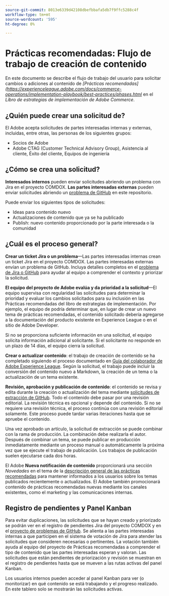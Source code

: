 ```yaml
---
source-git-commit: 8013e6339d42108dbefbbafa5db7f9ffc5288c4f
workflow-type: tm+mt
source-wordcount: '595'
ht-degree: 0%

---
```

# Prácticas recomendadas: Flujo de trabajo de creación de contenido

En este documento se describe el flujo de trabajo del usuario para solicitar cambios o adiciones al contenido de *[Prácticas recomendadas](https://experienceleague.adobe.com/docs/commerce-operations/implementation-playbook/best-practices/phases.html* en el *Libro de estrategias de implementación de Adobe Commerce*.

## ¿Quién puede crear una solicitud de?

El Adobe acepta solicitudes de partes interesadas internas y externas, incluidas, entre otras, las personas de los siguientes grupos:

- Socios de Adobe
- Adobe CTAG (Customer Technical Advisory Group), Asistencia al cliente, Éxito del cliente, Equipos de ingeniería

## ¿Cómo se crea una solicitud?

**Interesados internos** pueden enviar solicitudes abriendo un problema con Jira en el proyecto COMDOX. **Las partes interesadas externas** pueden enviar solicitudes abriendo un [problema de GitHub](https://github.com/AdobeDocs/commerce-operations.en/issues/new/choose) en este repositorio.

Puede enviar los siguientes tipos de solicitudes:

- Ideas para contenido nuevo
- Actualizaciones de contenido que ya se ha publicado
- Publish: nuevo contenido proporcionado por la parte interesada o la comunidad

## ¿Cuál es el proceso general?


**Crear un ticket Jira o un problema**—Las partes interesadas internas crean un ticket Jira en el proyecto COMDOX. Las partes interesadas externas envían un problema de GitHub. Incluya detalles completos en el [problema de Jira o GitHub](https://github.com/AdobeDocs/commerce-operations.en/issues/new/choose) para ayudar al equipo a comprender el contexto y priorizar la solicitud.

**El equipo del proyecto de Adobe evalúa y da prioridad a la solicitud**—El equipo supervisa con regularidad las solicitudes para determinar la prioridad y evaluar los cambios solicitados para su inclusión en las Prácticas recomendadas del libro de estrategias de implementación. Por ejemplo, el equipo de podría determinar que, en lugar de crear un nuevo tema de prácticas recomendadas, el contenido solicitado debería agregarse a la documentación del producto existente en Experience League o en el sitio de Adobe Developer.

Si no se proporciona suficiente información en una solicitud, el equipo solicita información adicional al solicitante. Si el solicitante no responde en un plazo de 14 días, el equipo cierra la solicitud.

**Crear o actualizar contenido**: el trabajo de creación de contenido se ha completado siguiendo el proceso documentado en [Guía del colaborador de Adobe Experience League](https://experienceleague.adobe.com/docs/contributor/contributor-guide/introduction.html). Según la solicitud, el trabajo puede incluir la conversión del contenido nuevo a Markdown, la creación de un tema o la actualización de un tema existente.

**Revisión, aprobación y publicación de contenido**: el contenido se revisa y edita durante la creación o actualización del tema mediante [solicitudes de extracción de GitHub](https://experienceleague.adobe.com/docs/contributor/contributor-guide/setup/git-fundamentals.html?lang=en#pull-requests). Todo el contenido debe pasar por una revisión editorial. La revisión técnica es opcional y depende del contenido. Si no se requiere una revisión técnica, el proceso continúa con una revisión editorial solamente. Este proceso puede tardar varias iteraciones hasta que se apruebe el contenido.

Una vez aprobado un artículo, la solicitud de extracción se puede combinar con la rama de producción. La combinación debe realizarla el autor. Después de combinar un tema, se puede publicar en producción inmediatamente mediante un proceso manual o automáticamente la próxima vez que se ejecute el trabajo de publicación. Los trabajos de publicación suelen ejecutarse cada dos horas.

El Adobe **Nueva notificación de contenido** proporcionará una sección *Novedades* en el tema de la [descripción general de las prácticas recomendadas](https://experienceleague.adobe.com/docs/commerce-operations/implementation-playbook/best-practices/phases.html?lang=en) para mantener informados a los usuarios sobre los temas publicados recientemente o actualizados. El Adobe también promocionará contenido de prácticas recomendadas nuevas mediante los canales existentes, como el marketing y las comunicaciones internas.

## Registro de pendientes y Panel Kanban

Para evitar duplicaciones, las solicitudes que se hayan creado y priorizado se podrán ver en el registro de pendientes Jira del proyecto COMDOX y en el [proyecto de problemas de GitHub](https://github.com/orgs/AdobeDocs/projects/6/views/1). Se alienta a las partes interesadas internas a que participen en el sistema de votación de Jira para atender las solicitudes que consideren necesarias o pertinentes. La votación también ayuda al equipo del proyecto de Prácticas recomendadas a comprender el tipo de contenido que las partes interesadas esperan y valoran. Las solicitudes que están pendientes de priorización y revisión se muestran en el registro de pendientes hasta que se mueven a las rutas activas del panel Kanban.

Los usuarios internos pueden acceder al panel Kanban para ver (o monitorizar) en qué contenido se está trabajando y el progreso realizado. En este tablero solo se mostrarán las solicitudes activas.
